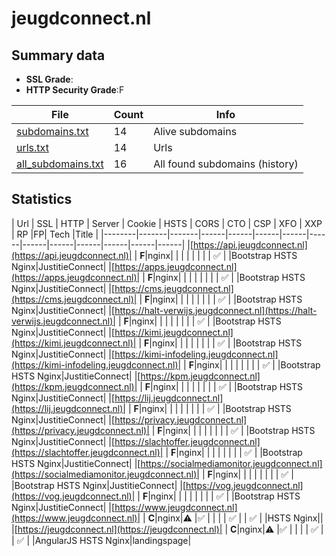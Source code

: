 

# jeugdconnect.nl
## Summary data


 - **SSL Grade**:
 - **HTTP Security Grade**:F


| File       | Count | Info |
|------------|-------|------|
|[subdomains.txt](/data/jeugdconnect.nl/subdomains.txt)|14|Alive subdomains|
|[urls.txt](/data/jeugdconnect.nl/urls.txt)|14|Urls|
|[all_subdomains.txt](/data/jeugdconnect.nl/all_subdomains.txt)|16|All found subdomains (history)|


## Statistics


| Url | SSL | HTTP | Server | Cookie | HSTS | CORS | CTO | CSP | XFO | XXP | RP |FP| Tech |Title |
|--------|-------|-------|------|------|------|------|------|------|------|------|------|------|------|
|[https://api.jeugdconnect.nl](https://api.jeugdconnect.nl)| | **F**|nginx| | | | | | | | :white_check_mark: | |Bootstrap HSTS Nginx|JustitieConnect|
|[https://apps.jeugdconnect.nl](https://apps.jeugdconnect.nl)| | **F**|nginx| | | | | | | | :white_check_mark: | |Bootstrap HSTS Nginx|JustitieConnect|
|[https://cms.jeugdconnect.nl](https://cms.jeugdconnect.nl)| | **F**|nginx| | | | | | | | :white_check_mark: | |Bootstrap HSTS Nginx|JustitieConnect|
|[https://halt-verwijs.jeugdconnect.nl](https://halt-verwijs.jeugdconnect.nl)| | **F**|nginx| | | | | | | | :white_check_mark: | |Bootstrap HSTS Nginx|JustitieConnect|
|[https://kimi.jeugdconnect.nl](https://kimi.jeugdconnect.nl)| | **F**|nginx| | | | | | | | :white_check_mark: | |Bootstrap HSTS Nginx|JustitieConnect|
|[https://kimi-infodeling.jeugdconnect.nl](https://kimi-infodeling.jeugdconnect.nl)| | **F**|nginx| | | | | | | | :white_check_mark: | |Bootstrap HSTS Nginx|JustitieConnect|
|[https://kpm.jeugdconnect.nl](https://kpm.jeugdconnect.nl)| | **F**|nginx| | | | | | | | :white_check_mark: | |Bootstrap HSTS Nginx|JustitieConnect|
|[https://lij.jeugdconnect.nl](https://lij.jeugdconnect.nl)| | **F**|nginx| | | | | | | | :white_check_mark: | |Bootstrap HSTS Nginx|JustitieConnect|
|[https://privacy.jeugdconnect.nl](https://privacy.jeugdconnect.nl)| | **F**|nginx| | | | | | | | :white_check_mark: | |Bootstrap HSTS Nginx|JustitieConnect|
|[https://slachtoffer.jeugdconnect.nl](https://slachtoffer.jeugdconnect.nl)| | **F**|nginx| | | | | | | | :white_check_mark: | |Bootstrap HSTS Nginx|JustitieConnect|
|[https://socialmediamonitor.jeugdconnect.nl](https://socialmediamonitor.jeugdconnect.nl)| | **F**|nginx| | | | | | | | :white_check_mark: | |Bootstrap HSTS Nginx|JustitieConnect|
|[https://vog.jeugdconnect.nl](https://vog.jeugdconnect.nl)| | **F**|nginx| | | | | | | | :white_check_mark: | |Bootstrap HSTS Nginx|JustitieConnect|
|[https://www.jeugdconnect.nl](https://www.jeugdconnect.nl)| | **C**|nginx|:warning: |:white_check_mark: | | | | :white_check_mark: | | :white_check_mark: | |HSTS Nginx||
|[https://jeugdconnect.nl](https://jeugdconnect.nl)| | **C**|nginx|:warning: |:white_check_mark: | | | | :white_check_mark: | | :white_check_mark: | |AngularJS HSTS Nginx|landingspage|